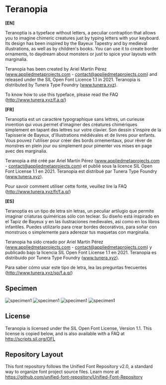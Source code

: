 # Teranopia

<strong>[EN]</strong>

Teranoptia is a typeface without letters, a peculiar contraption that allows you to imagine chimeric creatures just by typing letters with your keyboard. Its design has been inspired by the Bayeux Tapestry and by medieval illustrations, as well as by children's books. You can use it to create border ornaments, to daydream about monsters or just to spice your layouts with marginalia.

Teranopia has been created by Ariel Martín Pérez (www.appliedmetaprojects.com - contact@appliedmetaprojects.com) and released under the SIL Open Font Licence 1.1 in 2021. Teranopia is distributed by Tunera Type Foundry (www.tunera.xyz).

To know how to use this typeface, please read the FAQ (http://www.tunera.xyz/f.a.q/)

<strong>[FR]</strong>

Teranoptia est un caractère typographique sans lettres, un curieuse invention qui vous permet d'imaginer des créatures chimériques simplement en tapant des lettres sur votre clavier. Son dessin s'inspire de la Tapisserie de Bayeux, d'illustrations médiévales et de livres pour enfants. Vous pouvez l'utiliser pour créer des bords ornementaux, pour rêver de monstres en plein jour ou simplement pour pimenter vos mises en page avec des marginalia.

Teranopia a été créé par Ariel Martín Pérez (www.appliedmetaprojects.com - contact@appliedmetaprojects.com) et publié sous la licence SIL Open Font License 1.1 en 2021. Teranopia est distribué par Tunera Type Foundry (www.tunera.xyz).

Pour savoir comment utiliser cette fonte, veuillez lire la FAQ (http://www.tunera.xyz/fr/f.a.q/)

<strong>[ES]</strong>

Teranoptia es un tipo de letra sin letras, un peculiar artilugio que permite imaginar criaturas quiméricas sólo con teclear. Su diseño está inspirado en el Tapiz de Bayeux y en las ilustraciones medievales, así como en los libros infantiles. Puedes utilizarlo para crear bordes decorativos, para soñar con monstruos o simplemente para aderezar tus maquetas con marginalia.

Teranopia ha sido creado por Ariel Martín Pérez (www.appliedmetaprojects.com - contact@appliedmetaprojects.com) y publicado bajo la licencia SIL Open Font License 1.1 en 2021. Teranopia es distribuido por Tunera Type Foundry (www.tunera.xyz).

Para saber cómo usar este tipo de letra, lea las preguntas frecuentes (http://www.tunera.xyz/sp/f.a.q/)

## Specimen

![specimen1](documentation/specimen/teranopia-specimen-01.png)
![specimen1](documentation/specimen/teranopia-specimen-02.png)
![specimen1](documentation/specimen/teranopia-specimen-03.png)
![specimen1](documentation/specimen/teranopia-specimen-04.png)

## License

Teranopia is licensed under the SIL Open Font License, Version 1.1.
This license is copied below, and is also available with a FAQ at
http://scripts.sil.org/OFL

## Repository Layout

This font repository follows the Unified Font Repository v2.0,
a standard way to organize font project source files. Learn more at
https://github.com/unified-font-repository/Unified-Font-Repository
